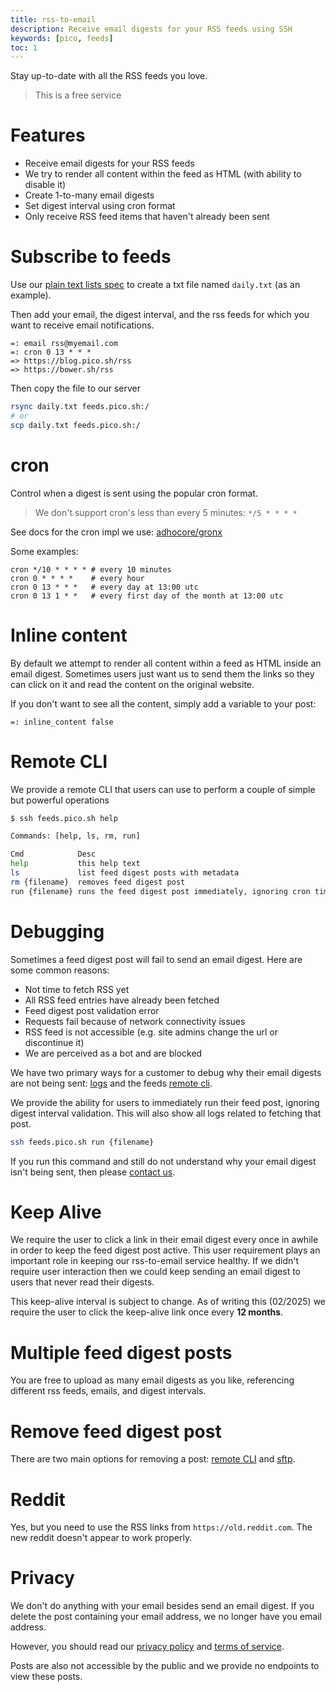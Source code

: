 ```yaml
---
title: rss-to-email
description: Receive email digests for your RSS feeds using SSH
keywords: [pico, feeds]
toc: 1
---
```


Stay up-to-date with all the RSS feeds you love.

> This is a free service

# Features

- Receive email digests for your RSS feeds
- We try to render all content within the feed as HTML (with ability to disable
  it)
- Create 1-to-many email digests
- Set digest interval using cron format
- Only receive RSS feed items that haven't already been sent

# Subscribe to feeds

Use our [plain text lists spec](/plain-text-lists) to create a txt file named
`daily.txt` (as an example).

Then add your email, the digest interval, and the rss feeds for which you want
to receive email notifications.

```
=: email rss@myemail.com
=: cron 0 13 * * *
=> https://blog.pico.sh/rss
=> https://bower.sh/rss
```

Then copy the file to our server

```bash
rsync daily.txt feeds.pico.sh:/
# or
scp daily.txt feeds.pico.sh:/
```

# cron

Control when a digest is sent using the popular cron format.

> We don't support cron's less than every 5 minutes: `*/5 * * * *`

See docs for the cron impl we use:
[adhocore/gronx](https://github.com/adhocore/gronx?tab=readme-ov-file#cron-expression)

Some examples:

```
cron */10 * * * * # every 10 minutes
cron 0 * * * *    # every hour
cron 0 13 * * *   # every day at 13:00 utc
cron 0 13 1 * *   # every first day of the month at 13:00 utc
```

# Inline content

By default we attempt to render all content within a feed as HTML inside an
email digest. Sometimes users just want us to send them the links so they can
click on it and read the content on the original website.

If you don't want to see all the content, simply add a variable to your post:

```
=: inline_content false
```

# Remote CLI

We provide a remote CLI that users can use to perform a couple of simple but
powerful operations

```bash
$ ssh feeds.pico.sh help

Commands: [help, ls, rm, run]

Cmd            Desc
help           this help text
ls             list feed digest posts with metadata
rm {filename}  removes feed digest post
run {filename} runs the feed digest post immediately, ignoring cron timer
```

# Debugging

Sometimes a feed digest post will fail to send an email digest. Here are some
common reasons:

- Not time to fetch RSS yet
- All RSS feed entries have already been fetched
- Feed digest post validation error
- Requests fail because of network connectivity issues
- RSS feed is not accessible (e.g. site admins change the url or discontinue it)
- We are perceived as a bot and are blocked

We have two primary ways for a customer to debug why their email digests are not
being sent: [logs](/logs) and the feeds [remote cli](#remote-cli).

We provide the ability for users to immediately run their feed post, ignoring
digest interval validation. This will also show all logs related to fetching
that post.

```bash
ssh feeds.pico.sh run {filename}
```

If you run this command and still do not understand why your email digest isn't
being sent, then please [contact us](/contact).

# Keep Alive

We require the user to click a link in their email digest every once in awhile
in order to keep the feed digest post active. This user requirement plays an
important role in keeping our rss-to-email service healthy. If we didn't require
user interaction then we could keep sending an email digest to users that never
read their digests.

This keep-alive interval is subject to change. As of writing this (02/2025) we
require the user to click the keep-alive link once every **12 months**.

# Multiple feed digest posts

You are free to upload as many email digests as you like, referencing different
rss feeds, emails, and digest intervals.

# Remove feed digest post

There are two main options for removing a post: [remote CLI](#remote-cli) and
[sftp](/file-uploads#how-do-i-delete-files).

# Reddit

Yes, but you need to use the RSS links from `https://old.reddit.com`. The new
reddit doesn't appear to work properly.

# Privacy

We don't do anything with your email besides send an email digest. If you delete
the post containing your email address, we no longer have you email address.

However, you should read our [privacy policy](/privacy) and
[terms of service](/ops).

Posts are also not accessible by the public and we provide no endpoints to view
these posts.
